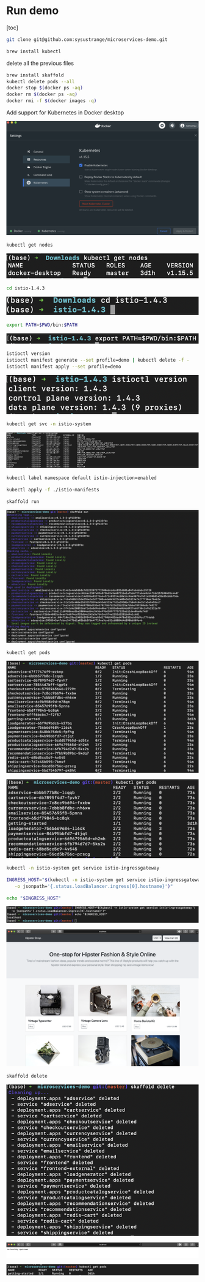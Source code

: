 



# Run demo

[toc]



```bash
git clone git@github.com:sysustrange/microservices-demo.git
```



```bash
brew install kubectl
```

delete all the previous files

```bash
brew install skaffold
kubectl delete pods --all
docker stop $(docker ps -aq)
docker rm $(docker ps -aq)
docker rmi -f $(docker images -q)
```



Add support for Kubernetes in Docker desktop

![Screen Shot 2020-02-07 at 12.16.22 AM](./img/1.png)



```bash
kubectl get nodes
```

![Screen Shot 2020-02-07 at 12.17.40 AM](./img/2.png)



```bash
cd istio-1.4.3
```

![Screen Shot 2020-02-07 at 12.25.53 AM](./img/4.png)

```bash
export PATH=$PWD/bin:$PATH
```

![Screen Shot 2020-02-07 at 12.26.33 AM](./img/5.png)

```bash
istioctl version
istioctl manifest generate --set profile=demo | kubectl delete -f -
istioctl manifest apply --set profile=demo
```

![Screen Shot 2020-02-07 at 12.27.21 AM](./img/6.png)

```bash
kubectl get svc -n istio-system
```
![Screen Shot 2020-02-07 at 12.34.11 AM](./img/13.png)




```bash
kubectl label namespace default istio-injection=enabled
```



```bash
kubectl apply -f ./istio-manifests
```



```bash
skaffold run
```
![Screen Shot 2020-02-07 at 12.36.06 AM](./img/7.png)



```
kubectl get pods
```



![Screen Shot 2020-02-07 at 12.55.58 AM](./img/8.png)

![Screen Shot 2020-02-07 at 12.55.27 AM](./img/9.png)



```bash
kubectl -n istio-system get service istio-ingressgateway
```



```bash
INGRESS_HOST="$(kubectl -n istio-system get service istio-ingressgateway \
   -o jsonpath='{.status.loadBalancer.ingress[0].hostname}')"
```

```bash
echo "$INGRESS_HOST"
```



![Screen Shot 2020-02-07 at 12.56.16 AM](./img/10.png)

![Screen Shot 2020-02-07 at 12.56.42 AM](./img/11.png)



```bash
skaffold delete
```

![Screen Shot 2020-02-07 at 12.33.32 AM](./img/12.png)





![Screen Shot 2020-02-07 at 12.58.44 AM](./img/14.png)

![Screen Shot 2020-02-07 at 12.34.57 AM](./img/15.png)

